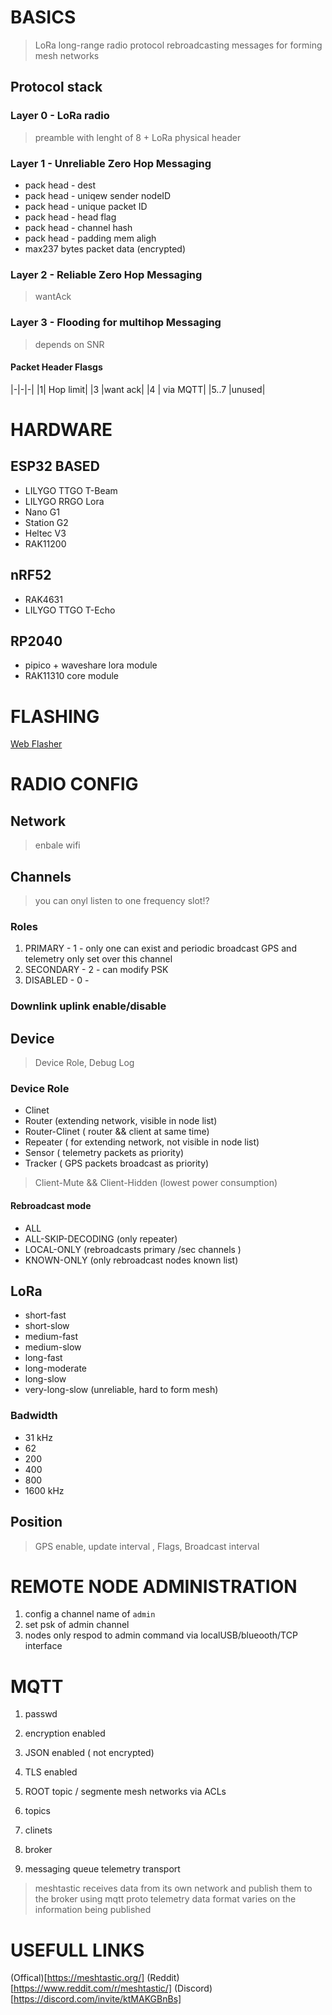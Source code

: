 # BASICS
> LoRa long-range radio protocol
> rebroadcasting messages for forming mesh networks

## Protocol stack

### Layer 0 - LoRa radio

> preamble with lenght of 8 + LoRa physical header

### Layer 1 - Unreliable Zero Hop Messaging

* pack head - dest
* pack head - uniqew sender nodeID
* pack head - unique packet ID
* pack head - head flag
* pack head - channel hash
* pack head - padding mem aligh
* max237 bytes packet data (encrypted)

### Layer 2 - Reliable Zero Hop Messaging
> wantAck

### Layer 3 - Flooding for multihop Messaging
> depends on SNR

#### Packet Header Flasgs
|-|-|-|
|1| Hop limit|
|3 |want ack|
|4 | via MQTT|
|5..7 |unused|

# HARDWARE

## ESP32 BASED
* LILYGO TTGO T-Beam
* LILYGO RRGO Lora
* Nano G1
* Station G2
* Heltec V3
* RAK11200

## nRF52
* RAK4631
* LILYGO TTGO T-Echo

## RP2040
* pipico + waveshare lora module
* RAK11310 core module

# FLASHING

[Web Flasher](https://flasher.meshtastic.org/)

# RADIO CONFIG

## Network
> enbale wifi

## Channels
> you can onyl listen to one frequency slot!?

### Roles
1. PRIMARY - 1 -  only one can exist and periodic broadcast GPS and telemetry only set over this channel
1. SECONDARY - 2 - can modify PSK
1. DISABLED - 0 -

### Downlink uplink enable/disable

## Device
> Device Role, Debug Log

### Device Role
* Clinet
* Router (extending network, visible in node list)
* Router-Clinet ( router && client at same time)
* Repeater ( for extending network, not visible in node list)
* Sensor ( telemetry packets as priority)
* Tracker ( GPS packets broadcast as priority)

> Client-Mute && Client-Hidden (lowest power consumption)

#### Rebroadcast mode
* ALL 
* ALL-SKIP-DECODING (only repeater)
* LOCAL-ONLY (rebroadcasts primary /sec channels )
* KNOWN-ONLY (only rebroadcast nodes known list)

## LoRa

* short-fast
* short-slow
* medium-fast
* medium-slow
* long-fast
* long-moderate
* long-slow
* very-long-slow (unreliable, hard to form mesh)

### Badwidth

* 31 kHz
* 62
* 200
* 400
* 800
* 1600 kHz

## Position
> GPS enable, update interval , Flags, Broadcast interval

# REMOTE NODE ADMINISTRATION

1. config a channel name of `admin`
1. set psk of admin channel
1. nodes only respod to admin command via localUSB/blueooth/TCP interface

# MQTT

1. passwd
1. encryption enabled
1. JSON enabled ( not encrypted)
1. TLS enabled
1. ROOT topic / segmente mesh networks via ACLs

1. topics
1. clinets
1. broker
1. messaging queue telemetry transport

> meshtastic receives data from its own network and publish them to the broker using mqtt proto
> telemetry data format varies on the information being published


# USEFULL LINKS

(Offical)[https://meshtastic.org/]
(Reddit)[https://www.reddit.com/r/meshtastic/]
(Discord)[https://discord.com/invite/ktMAKGBnBs]
